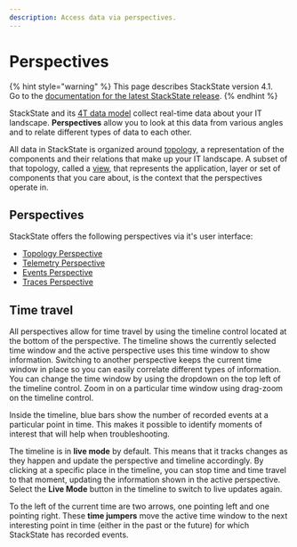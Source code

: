 ```yaml
---
description: Access data via perspectives.
---
```


# Perspectives

{% hint style="warning" %}
This page describes StackState version 4.1.  
Go to the [documentation for the latest StackState release](https://docs.stackstate.com/).
{% endhint %}

StackState and its [4T data model](../introduction-to-stackstate/4t_data_model.md) collect real-time data about your IT landscape. **Perspectives** allow you to look at this data from various angles and to relate different types of data to each other.

All data in StackState is organized around [topology](../introduction-to-stackstate/4t_data_model.md#topology), a representation of the components and their relations that make up your IT landscape. A subset of that topology, called a [view](./), that represents the application, layer or set of components that you care about, is the context that the perspectives operate in.

## Perspectives

StackState offers the following perspectives via it's user interface:

* [Topology Perspective](topology_perspective.md)
* [Telemetry Perspective](telemetry_perspective.md)
* [Events Perspective](events_perspective.md)
* [Traces Perspective](traces_perspective.md)

## Time travel

All perspectives allow for time travel by using the timeline control located at the bottom of the perspective. The timeline shows the currently selected time window and the active perspective uses this time window to show information. Switching to another perspective keeps the current time window in place so you can easily correlate different types of information. You can change the time window by using the dropdown on the top left of the timeline control. Zoom in on a particular time window using drag-zoom on the timeline control.

Inside the timeline, blue bars show the number of recorded events at a particular point in time. This makes it possible to identify moments of interest that will help when troubleshooting.

The timeline is in **live mode** by default. This means that it tracks changes as they happen and update the perspective and timeline accordingly. By clicking at a specific place in the timeline, you can stop time and time travel to that moment, updating the information shown in the active perspective. Select the **Live Mode** button in the timeline to switch to live updates again.

To the left of the current time are two arrows, one pointing left and one pointing right. These **time jumpers** move the active time window to the next interesting point in time \(either in the past or the future\) for which StackState has recorded events.

